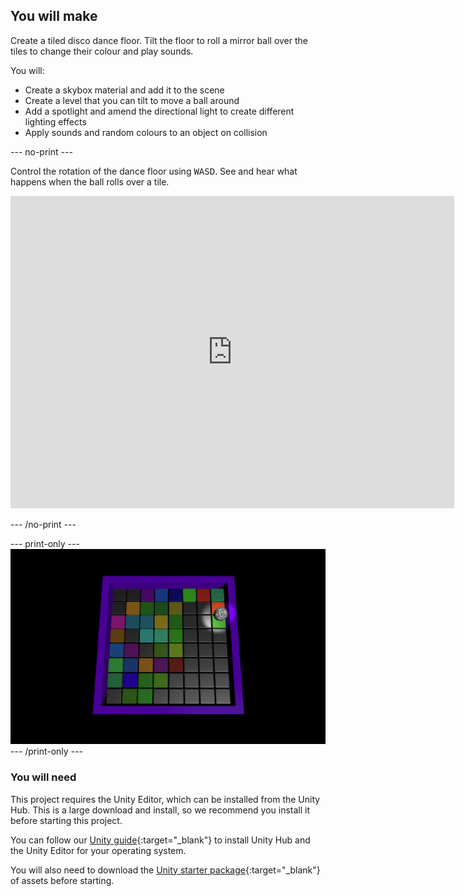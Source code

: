 ## You will make

Create a tiled disco dance floor. Tilt the floor to roll a mirror ball over the tiles to change their colour and play sounds.

You will:

+ Create a skybox material and add it to the scene
+ Create a level that you can tilt to move a ball around
+ Add a spotlight and amend the directional light to create different lighting effects
+ Apply sounds and random colours to an object on collision

--- no-print ---

Control the rotation of the dance floor using <kbd>WASD</kbd>. See and hear what happens when the ball rolls over a tile.  

<iframe allowtransparency="true" width="710" height="500" src="https://disco-dance-floor-basic-example.rpfilt.repl.co" frameborder="0" scrolling="no"></iframe>

--- /no-print ---

--- print-only ---
![Complete project](images/showcase_static.png)
--- /print-only ---

### You will need

This project requires the Unity Editor, which can be installed from the Unity Hub. This is a large download and install, so we recommend you install it before starting this project.

You can follow our [Unity guide](https://projects.raspberrypi.org/en/projects/unity-guide){:target="_blank"} to install Unity Hub and the Unity Editor for your operating system.

You will also need to download the [Unity starter package](https://rpf.io/p/en/rainbow-run-go){:target="_blank"} of assets before starting.


